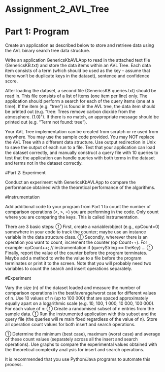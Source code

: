 # Assignment_2_AVL_Tree
# Part 1: Program


Create an application as described below to store and retrieve data using the AVL binary search
tree data structure.

Write an application GenericsKbAVLApp to read in the attached text file (GenericsKB.txt)
and store the data items within an AVL Tree. Each data item consists of a term (which should
be used as the key – assume that there won’t be duplicate keys in the dataset), sentence and
confidence score.

After loading the dataset, a second file (GenericsKB queries.txt) should be read in. This file
consists of a list of items (one item per line) only. The application should perform a search for
each of the query items (one at a time). If the item (e.g. “tree”) is found in the AVL tree, the data
item should be printed out (e.g. “tree: Trees remove carbon dioxide from the atmosphere.
(1.0)"). If there is no match, an appropriate message should be printed out (e.g. “Term not
found: tree”).

Your AVL Tree implementation can be created from scratch or re used from anywhere. You
may use the sample code provided. You may NOT replace the AVL Tree with a different data
structure. Use output redirection in Unix to save the output of each run to a file.
Test that your application can load the dataset correctly, and manually construct a query file
with 10 queries to test that the application can handle queries with both terms in the dataset and
terms not in the dataset correctly.


#Part 2: Experiment

Conduct an experiment with GenericsKbAVLApp to compare the performance obtained with
the theoretical performance of the algorithms.

#Instrumentation

Add additional code to your program from Part 1 to count the number of comparison operations
(<, >, =) you are performing in the code. Only count where you are comparing the keys. This is
called instrumentation.

There are 3 basic steps:
 First, create a variable/object (e.g., opCount=0) somewhere in your code to track the
counter; maybe use an instance variable in the data structure class.
 Secondly, wherever there is an operation you want to count, increment the counter (op 
Count++). For example:
opCount++; // instrumentation
if (queryString == theKey)
...
 Finally, report the value of the counter before the program terminates. Maybe add a
method to write the value to a file before the program terminates or print it to the screen.
Note that you will probably need two variables to count the search and insert operations
separately.

#Experiment

Vary the size (n) of the dataset loaded and measure the number of comparison operations in
the best/average/worst case for different values of n. Use 10 values of n (up to 100 000) that
are spaced approximately equally apart on a logarithmic scale (e.g. 10, 100, 1 000, 10 000, 100
000). 
For each value of n:
 Create a randomised subset of n entries from the sample data.
 Run the instrumented application with this subset and the query file (the queries will re 
main fixed regardless of the value of n). Store all operation count values for both insert
and search operations.

 Determine the minimum (best case), maximum (worst case) and average of these count
values (separately across all the insert and search operations).
Use graphs to compare the experimental values obtained with the theoretical complexity anal 
ysis for insert and search operations.

It is recommended that you use Python/Java programs to automate this process.

